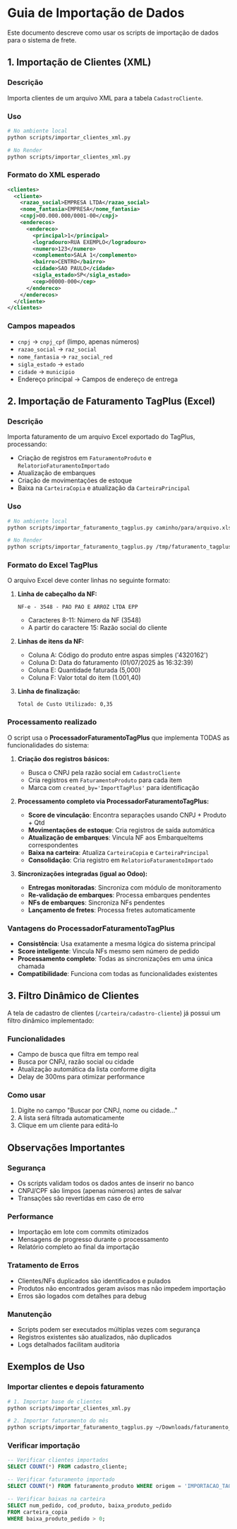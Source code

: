 # Guia de Importação de Dados

Este documento descreve como usar os scripts de importação de dados para o sistema de frete.

## 1. Importação de Clientes (XML)

### Descrição
Importa clientes de um arquivo XML para a tabela `CadastroCliente`.

### Uso
```bash
# No ambiente local
python scripts/importar_clientes_xml.py

# No Render
python scripts/importar_clientes_xml.py
```

### Formato do XML esperado
```xml
<clientes>
  <cliente>
    <razao_social>EMPRESA LTDA</razao_social>
    <nome_fantasia>EMPRESA</nome_fantasia>
    <cnpj>00.000.000/0001-00</cnpj>
    <enderecos>
      <endereco>
        <principal>1</principal>
        <logradouro>RUA EXEMPLO</logradouro>
        <numero>123</numero>
        <complemento>SALA 1</complemento>
        <bairro>CENTRO</bairro>
        <cidade>SAO PAULO</cidade>
        <sigla_estado>SP</sigla_estado>
        <cep>00000-000</cep>
      </endereco>
    </enderecos>
  </cliente>
</clientes>
```

### Campos mapeados
- `cnpj` → `cnpj_cpf` (limpo, apenas números)
- `razao_social` → `raz_social`
- `nome_fantasia` → `raz_social_red`
- `sigla_estado` → `estado`
- `cidade` → `municipio`
- Endereço principal → Campos de endereço de entrega

## 2. Importação de Faturamento TagPlus (Excel)

### Descrição
Importa faturamento de um arquivo Excel exportado do TagPlus, processando:
- Criação de registros em `FaturamentoProduto` e `RelatorioFaturamentoImportado`
- Atualização de embarques
- Criação de movimentações de estoque
- Baixa na `CarteiraCopia` e atualização da `CarteiraPrincipal`

### Uso
```bash
# No ambiente local
python scripts/importar_faturamento_tagplus.py caminho/para/arquivo.xlsx

# No Render
python scripts/importar_faturamento_tagplus.py /tmp/faturamento_tagplus.xlsx
```

### Formato do Excel TagPlus

O arquivo Excel deve conter linhas no seguinte formato:

1. **Linha de cabeçalho da NF:**
   ```
   NF-e - 3548 - PAO PAO E ARROZ LTDA EPP
   ```
   - Caracteres 8-11: Número da NF (3548)
   - A partir do caractere 15: Razão social do cliente

2. **Linhas de itens da NF:**
   - Coluna A: Código do produto entre aspas simples ('4320162')
   - Coluna D: Data do faturamento (01/07/2025 às 16:32:39)
   - Coluna E: Quantidade faturada (5,000)
   - Coluna F: Valor total do item (1.001,40)

3. **Linha de finalização:**
   ```
   Total de Custo Utilizado: 0,35
   ```

### Processamento realizado

O script usa o **ProcessadorFaturamentoTagPlus** que implementa TODAS as funcionalidades do sistema:

1. **Criação dos registros básicos:**
   - Busca o CNPJ pela razão social em `CadastroCliente`
   - Cria registros em `FaturamentoProduto` para cada item
   - Marca com `created_by='ImportTagPlus'` para identificação

2. **Processamento completo via ProcessadorFaturamentoTagPlus:**
   - **Score de vinculação**: Encontra separações usando CNPJ + Produto + Qtd
   - **Movimentações de estoque**: Cria registros de saída automática
   - **Atualização de embarques**: Vincula NF aos EmbarqueItems correspondentes
   - **Baixa na carteira**: Atualiza `CarteiraCopia` e `CarteiraPrincipal`
   - **Consolidação**: Cria registro em `RelatorioFaturamentoImportado`

3. **Sincronizações integradas (igual ao Odoo):**
   - **Entregas monitoradas**: Sincroniza com módulo de monitoramento
   - **Re-validação de embarques**: Processa embarques pendentes
   - **NFs de embarques**: Sincroniza NFs pendentes
   - **Lançamento de fretes**: Processa fretes automaticamente

### Vantagens do ProcessadorFaturamentoTagPlus

- **Consistência**: Usa exatamente a mesma lógica do sistema principal
- **Score inteligente**: Vincula NFs mesmo sem número de pedido
- **Processamento completo**: Todas as sincronizações em uma única chamada
- **Compatibilidade**: Funciona com todas as funcionalidades existentes

## 3. Filtro Dinâmico de Clientes

A tela de cadastro de clientes (`/carteira/cadastro-cliente`) já possui um filtro dinâmico implementado:

### Funcionalidades
- Campo de busca que filtra em tempo real
- Busca por CNPJ, razão social ou cidade
- Atualização automática da lista conforme digita
- Delay de 300ms para otimizar performance

### Como usar
1. Digite no campo "Buscar por CNPJ, nome ou cidade..."
2. A lista será filtrada automaticamente
3. Clique em um cliente para editá-lo

## Observações Importantes

### Segurança
- Os scripts validam todos os dados antes de inserir no banco
- CNPJ/CPF são limpos (apenas números) antes de salvar
- Transações são revertidas em caso de erro

### Performance
- Importação em lote com commits otimizados
- Mensagens de progresso durante o processamento
- Relatório completo ao final da importação

### Tratamento de Erros
- Clientes/NFs duplicados são identificados e pulados
- Produtos não encontrados geram avisos mas não impedem importação
- Erros são logados com detalhes para debug

### Manutenção
- Scripts podem ser executados múltiplas vezes com segurança
- Registros existentes são atualizados, não duplicados
- Logs detalhados facilitam auditoria

## Exemplos de Uso

### Importar clientes e depois faturamento
```bash
# 1. Importar base de clientes
python scripts/importar_clientes_xml.py

# 2. Importar faturamento do mês
python scripts/importar_faturamento_tagplus.py ~/Downloads/faturamento_julho_2025.xlsx
```

### Verificar importação
```sql
-- Verificar clientes importados
SELECT COUNT(*) FROM cadastro_cliente;

-- Verificar faturamento importado
SELECT COUNT(*) FROM faturamento_produto WHERE origem = 'IMPORTACAO_TAGPLUS';

-- Verificar baixas na carteira
SELECT num_pedido, cod_produto, baixa_produto_pedido 
FROM carteira_copia 
WHERE baixa_produto_pedido > 0;
```